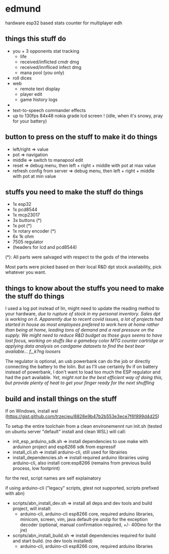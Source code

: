 # edmund
hardware esp32 based stats counter for multiplayer edh

## things this stuff do

- you + 3 opponents stat tracking
	- life
	- received/inflicted cmdr dmg
	- received/innfliced infect dmg
	- mana pool (you only)
- roll dices
- web
	- remote text display
	- player edit
	- game history logs
- 
- text-to-speech commander effects
- up to 130fps 84x48 nokia grade lcd screen ! (idle, when it's snowy, pray for your battery)

## button to press on the stuff to make it do things

- left/right => value
- pot => navigation
- middle => switch to manapool edit
- reset => debug menu, then left + right + middle with pot at max value
- refresh config from server => debug menu, then left + right + middle with pot at min value

## stuffs you need to make the stuff do things

- 1x esp32
- 1x pcd8544 
- 1x mcp23017
- 3x buttons (*)
- 1x pot (*)
- 1x rotary encoder (*)
- 6x 1k ohm
- 7505 regulator
- (headers for lcd and pcd8544)

(*): All parts were salvaged with respect to the gods of the interwebs

Most parts were picked based on their local R&D dpt stock availability, pick whatever you want.

## things to know about the stuffs you need to make the stuff do things

I used a log pot instead of lin, might need to update the reading method to your hardware, *due to rupture of stock in my personal inventory. Sales dpt is working on it. Apparently due to recent covid issues, a lot of projects had started in house as most employees prefered to work here at home rather than being at home, leading tons of demand and a real pressure on the supply. We might need to reduce R&D budget as those guys seems to have lost focus, working on stuffs like a gameboy color MTG counter cartridge or applying data analysis on cardgame datasets to find the best bear available... f_,k?ng loosers*

The regulator is optional, an usb powerbank can do the job or directly connecting the battery to the lolin. But as I'll use certainly 9v if on battery instead of powerbank, I don't want to load too much the ESP regulator and had the part available. *Yet, might not be the best efficient way of doing this, but provide plenty of heat to get your finger ready for the next shuffling*

## build and install things on the stuff

If on Windows, install wsl (https://gist.github.com/trzecieu/8828e9b47b2b553e3ece7f6f899d4d25)

To setup the entire toolchain from a clean environemennt run init.sh (tested on ubuntu server "default" install and clean WSL)
will call:
 - init_esp_arduino_sdk.sh => install dependencies to use make with arduinon project and esp8266 sdk from espressif
 - install_cli.sh => install arduino-cli, still used for librairies
 - install_dependencies.sh => install required arduino librairies using arduino-cli, also install core:esp8266 (remains from previous build process, low footprint)
 
for the rest, script names are self explainatory

if using arduino-cli ("legacy" scripts, gtest not supported, scripts prefixed with abn)
- scripts/abn_install_dev.sh => install all deps and dev tools and build project, will install:
	- arduino-cli, arduino-cli esp8266 core, required arduino libraries, minicom, screen, vim, java default-jre unzip for the exception decoder (optional, manual confirmation required, +/- 400mo for the jre)
- scripts/abn_install_build.sh => install dependencies required for build and start build. (no dev tools installed)
	- arduino-cli, arduino-cli esp8266 core, required arduino libraries	
	
